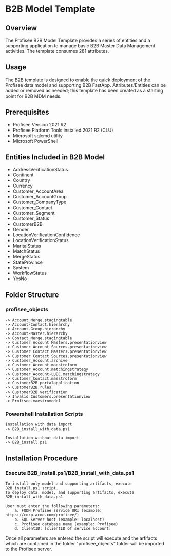 # B2B Model Template

## Overview

The Profisee B2B Model Template provides a series of entities and a supporting application to manage basic B2B Master Data Management activities. The template consumes 281 attributes.

## Usage

The B2B template is designed to enable the quick deployment of the Profisee data model and supporting B2B FastApp. Attributes/Entities can be added or removed as needed; this template has been created as a starting point for B2B MDM needs.

## Prerequisites

* Profisee Version 2021 R2
* Profisee Platform Tools installed 2021 R2 (CLU)
* Microsoft sqlcmd utility
* Microsoft PowerShell

## Entities Included in B2B Model
* AddressVerificationStatus
* Continent
* Country
* Currency
* Customer_AccountArea
* Customer_AccountGroup
* Customer_CompanyType
* Customer_Contact
* Customer_Segment
* Customer_Status
* CustomerB2B
* Gender
* LocationVerificationConfidence
* LocationVerificationStatus
* MaritalStatus
* MatchStatus
* MergeStatus
* StateProvince
* System
* WorkflowStatus
* YesNo

## Folder Structure 

### profisee_objects
~~~ 
-> Account_Merge.stagingtable
-> Account-Contact.hierarchy
-> Account-Group.hierarchy
-> Account-Master.hierarchy
-> Contact_Merge.stagingtable
-> Customer Account Masters.presentationview
-> Customer Account Sources.presentationview
-> Customer Contact Masters.presentationview
-> Customer Contact Sources.presentationview
-> Customer_Account.archive
-> Customer_Account.maestroform
-> Customer_Account.matchingstrategy
-> Customer_Account-LUBC.matchingstrategy
-> Customer_Contact.maestroform
-> CustomerB2B.portalapplication
-> CustomerB2B.rules
-> CustomerB2B.verification
-> Invalid Customers.presentationview
-> Profisee.maestromodel
~~~

### Powershell Installation Scripts
~~~
Installation with data import
-> B2B_install_with_data.ps1
~~~

~~~
Installation without data import
-> B2B_install.ps1
~~~


## Installation Procedure

### Execute B2B_install.ps1/B2B_install_with_data.ps1

~~~
To install only model and supporting artifacts, execute B2B_install.ps1 script. 
To deploy data, model, and supporting artifacts, execute B2B_install_with_data.ps1

User must enter the following parameters: 
    a. FQDN Profisee service URI (example: https://corp.acme.com/profisee/)
    b. SQL Server host (example: localhost)
    c. Profisee database name (example: Profisee)
    d. ClientID: [clientID of service account]
~~~
Once all parameters are entered the script will execute and the artifacts which are contained in the folder "profisee_objects" folder will be imported to the Profisee server.


